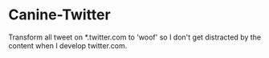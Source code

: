 # Canine-Twitter
Transform all tweet on *.twitter.com to 'woof' so I don't get distracted by the content when I develop twitter.com.
